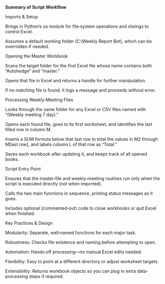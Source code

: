**Summary of Script Workflow**

Imports & Setup

Brings in Python’s os module for file‐system operations and xlwings to control Excel.

Assumes a default working folder (C:\Weekly Report Bot), which can be overridden if needed.

Opening the Master Workbook

Scans the target folder for the first Excel file whose name contains both “Autohedge” and “master.”

Opens that file in Excel and returns a handle for further manipulation.

If no matching file is found, it logs a message and proceeds without error.

Processing Weekly‑Meeting Files

Looks through the same folder for any Excel or CSV files named with “(Weekly meeting 7 day).”

Opens each found file, goes to its first worksheet, and identifies the last filled row in column M.

Inserts a SUM formula below that last row to total the values in M2 through M[last row], and labels column L of that row as “Total.”

Saves each workbook after updating it, and keeps track of all opened books.

Script Entry Point

Ensures that the master‐file and weekly‐meeting routines run only when the script is executed directly (not when imported).

Calls the two main functions in sequence, printing status messages as it goes.

Includes optional (commented‑out) code to close workbooks or quit Excel when finished.

Key Practices & Design

Modularity: Separate, well‑named functions for each major task.

Robustness: Checks file existence and naming before attempting to open.

Automation: Hands‑off processing—no manual Excel edits needed.

Flexibility: Easy to point at a different directory or adjust worksheet targets.

Extensibility: Returns workbook objects so you can plug in extra data‐processing steps if required.
